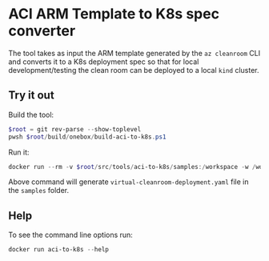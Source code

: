 # ACI ARM Template to K8s spec converter

The tool takes as input the ARM template generated by the `az cleanroom` CLI and converts it to a K8s deployment spec so that for local development/testing the clean room can be deployed to a local `kind` cluster.

## Try it out
Build the tool:
```powershell
$root = git rev-parse --show-toplevel
pwsh $root/build/onebox/build-aci-to-k8s.ps1
```
Run it:
```powershell
docker run --rm -v $root/src/tools/aci-to-k8s/samples:/workspace -w /workspace -u $(id -u $env:USER) aci-to-k8s --template-file sample-template.json --out-dir .
```
Above command will generate `virtual-cleanroom-deployment.yaml` file in the `samples` folder.

## Help
To see the command line options run:
```powershell
docker run aci-to-k8s --help
```

